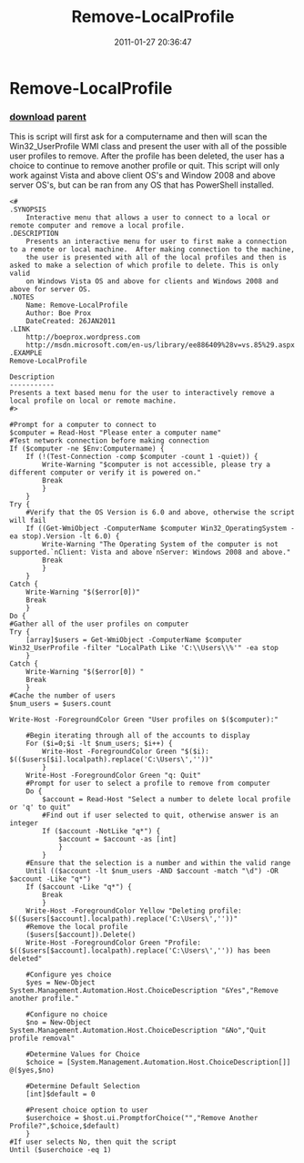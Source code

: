 ﻿---
pid:            2478
parent:         2477
children:       
poster:         Boe Prox
title:          Remove-LocalProfile
date:           2011-01-27 20:36:47
description:    This is script will first ask for a computername and then will scan the Win32_UserProfile WMI class and present the user with all of the possible user profiles to remove. After the profile has been deleted, the user has a choice to continue to remove another profile or quit. This script will only work against Vista and above client OS's and Window 2008 and above server OS's, but can be ran from any OS that has PowerShell installed.
format:         posh
---

# Remove-LocalProfile

### [download](2478.ps1) [parent](2477.md) 

This is script will first ask for a computername and then will scan the Win32_UserProfile WMI class and present the user with all of the possible user profiles to remove. After the profile has been deleted, the user has a choice to continue to remove another profile or quit. This script will only work against Vista and above client OS's and Window 2008 and above server OS's, but can be ran from any OS that has PowerShell installed.

```posh
<#   
.SYNOPSIS   
    Interactive menu that allows a user to connect to a local or remote computer and remove a local profile. 
.DESCRIPTION 
    Presents an interactive menu for user to first make a connection to a remote or local machine.  After making connection to the machine,  
    the user is presented with all of the local profiles and then is asked to make a selection of which profile to delete. This is only valid 
    on Windows Vista OS and above for clients and Windows 2008 and above for server OS.    
.NOTES   
    Name: Remove-LocalProfile 
    Author: Boe Prox 
    DateCreated: 26JAN2011       
.LINK   
    http://boeprox.wordpress.com
    http://msdn.microsoft.com/en-us/library/ee886409%28v=vs.85%29.aspx 
.EXAMPLE  
Remove-LocalProfile 
 
Description 
----------- 
Presents a text based menu for the user to interactively remove a local profile on local or remote machine.    
#>  
 
#Prompt for a computer to connect to 
$computer = Read-Host "Please enter a computer name" 
#Test network connection before making connection 
If ($computer -ne $Env:Computername) { 
    If (!(Test-Connection -comp $computer -count 1 -quiet)) { 
        Write-Warning "$computer is not accessible, please try a different computer or verify it is powered on." 
        Break 
        } 
    } 
Try {     
    #Verify that the OS Version is 6.0 and above, otherwise the script will fail 
    If ((Get-WmiObject -ComputerName $computer Win32_OperatingSystem -ea stop).Version -lt 6.0) { 
        Write-Warning "The Operating System of the computer is not supported.`nClient: Vista and above`nServer: Windows 2008 and above." 
        Break 
        } 
    } 
Catch { 
    Write-Warning "$($error[0])" 
    Break 
    }     
Do {     
#Gather all of the user profiles on computer 
Try { 
    [array]$users = Get-WmiObject -ComputerName $computer Win32_UserProfile -filter "LocalPath Like 'C:\\Users\\%'" -ea stop 
    } 
Catch { 
    Write-Warning "$($error[0]) " 
    Break 
    }     
#Cache the number of users 
$num_users = $users.count 
 
Write-Host -ForegroundColor Green "User profiles on $($computer):" 
 
    #Begin iterating through all of the accounts to display 
    For ($i=0;$i -lt $num_users; $i++) { 
        Write-Host -ForegroundColor Green "$($i): $(($users[$i].localpath).replace('C:\Users\',''))" 
        } 
    Write-Host -ForegroundColor Green "q: Quit" 
    #Prompt for user to select a profile to remove from computer 
    Do {     
        $account = Read-Host "Select a number to delete local profile or 'q' to quit" 
        #Find out if user selected to quit, otherwise answer is an integer 
        If ($account -NotLike "q*") { 
            $account = $account -as [int] 
            } 
        }         
    #Ensure that the selection is a number and within the valid range 
    Until (($account -lt $num_users -AND $account -match "\d") -OR $account -Like "q*") 
    If ($account -Like "q*") { 
        Break 
        } 
    Write-Host -ForegroundColor Yellow "Deleting profile: $(($users[$account].localpath).replace('C:\Users\',''))" 
    #Remove the local profile 
    ($users[$account]).Delete() 
    Write-Host -ForegroundColor Green "Profile:  $(($users[$account].localpath).replace('C:\Users\','')) has been deleted" 
 
    #Configure yes choice 
    $yes = New-Object System.Management.Automation.Host.ChoiceDescription "&Yes","Remove another profile." 
 
    #Configure no choice 
    $no = New-Object System.Management.Automation.Host.ChoiceDescription "&No","Quit profile removal" 
 
    #Determine Values for Choice 
    $choice = [System.Management.Automation.Host.ChoiceDescription[]] @($yes,$no) 
 
    #Determine Default Selection 
    [int]$default = 0 
 
    #Present choice option to user 
    $userchoice = $host.ui.PromptforChoice("","Remove Another Profile?",$choice,$default) 
    } 
#If user selects No, then quit the script     
Until ($userchoice -eq 1)
```
